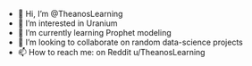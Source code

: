 - 👋 Hi, I’m @TheanosLearning
- 👀 I’m interested in Uranium
- 🌱 I’m currently learning Prophet modeling
- 💞️ I’m looking to collaborate on random data-science projects
- 📫 How to reach me: on Reddit u/TheanosLearning

<!---
TheanosLearning/TheanosLearning is a ✨ special ✨ repository because its `README.md` (this file) appears on your GitHub profile.
You can click the Preview link to take a look at your changes.
--->
